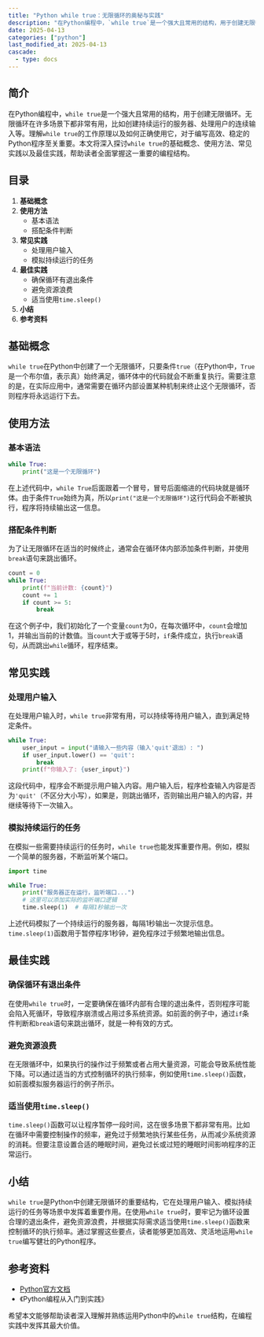 ```yaml
---
title: "Python while true：无限循环的奥秘与实践"
description: "在Python编程中，`while true`是一个强大且常用的结构，用于创建无限循环。无限循环在许多场景下都非常有用，比如创建持续运行的服务器、处理用户的连续输入等。理解`while true`的工作原理以及如何正确使用它，对于编写高效、稳定的Python程序至关重要。本文将深入探讨`while true`的基础概念、使用方法、常见实践以及最佳实践，帮助读者全面掌握这一重要的编程结构。"
date: 2025-04-13
categories: ["python"]
last_modified_at: 2025-04-13
cascade:
  - type: docs
---
```



## 简介
在Python编程中，`while true`是一个强大且常用的结构，用于创建无限循环。无限循环在许多场景下都非常有用，比如创建持续运行的服务器、处理用户的连续输入等。理解`while true`的工作原理以及如何正确使用它，对于编写高效、稳定的Python程序至关重要。本文将深入探讨`while true`的基础概念、使用方法、常见实践以及最佳实践，帮助读者全面掌握这一重要的编程结构。

<!-- more -->
## 目录
1. **基础概念**
2. **使用方法**
    - 基本语法
    - 搭配条件判断
3. **常见实践**
    - 处理用户输入
    - 模拟持续运行的任务
4. **最佳实践**
    - 确保循环有退出条件
    - 避免资源浪费
    - 适当使用`time.sleep()`
5. **小结**
6. **参考资料**

## 基础概念
`while true`在Python中创建了一个无限循环，只要条件`true`（在Python中，`True`是一个布尔值，表示真）始终满足，循环体中的代码就会不断重复执行。需要注意的是，在实际应用中，通常需要在循环内部设置某种机制来终止这个无限循环，否则程序将永远运行下去。

## 使用方法
### 基本语法
```python
while True:
    print("这是一个无限循环")
```
在上述代码中，`while True`后面跟着一个冒号，冒号后面缩进的代码块就是循环体。由于条件`True`始终为真，所以`print("这是一个无限循环")`这行代码会不断被执行，程序将持续输出这一信息。

### 搭配条件判断
为了让无限循环在适当的时候终止，通常会在循环体内部添加条件判断，并使用`break`语句来跳出循环。
```python
count = 0
while True:
    print(f"当前计数: {count}")
    count += 1
    if count >= 5:
        break
```
在这个例子中，我们初始化了一个变量`count`为0，在每次循环中，`count`会增加1，并输出当前的计数值。当`count`大于或等于5时，`if`条件成立，执行`break`语句，从而跳出`while`循环，程序结束。

## 常见实践
### 处理用户输入
在处理用户输入时，`while true`非常有用，可以持续等待用户输入，直到满足特定条件。
```python
while True:
    user_input = input("请输入一些内容（输入'quit'退出）: ")
    if user_input.lower() == 'quit':
        break
    print(f"你输入了: {user_input}")
```
这段代码中，程序会不断提示用户输入内容。用户输入后，程序检查输入内容是否为`'quit'`（不区分大小写），如果是，则跳出循环，否则输出用户输入的内容，并继续等待下一次输入。

### 模拟持续运行的任务
在模拟一些需要持续运行的任务时，`while true`也能发挥重要作用。例如，模拟一个简单的服务器，不断监听某个端口。
```python
import time

while True:
    print("服务器正在运行，监听端口...")
    # 这里可以添加实际的监听端口逻辑
    time.sleep(1)  # 每隔1秒输出一次
```
上述代码模拟了一个持续运行的服务器，每隔1秒输出一次提示信息。`time.sleep(1)`函数用于暂停程序1秒钟，避免程序过于频繁地输出信息。

## 最佳实践
### 确保循环有退出条件
在使用`while true`时，一定要确保在循环内部有合理的退出条件，否则程序可能会陷入死循环，导致程序崩溃或占用过多系统资源。如前面的例子中，通过`if`条件判断和`break`语句来跳出循环，就是一种有效的方式。

### 避免资源浪费
在无限循环中，如果执行的操作过于频繁或者占用大量资源，可能会导致系统性能下降。可以通过适当的方式控制循环的执行频率，例如使用`time.sleep()`函数，如前面模拟服务器运行的例子所示。

### 适当使用`time.sleep()`
`time.sleep()`函数可以让程序暂停一段时间，这在很多场景下都非常有用。比如在循环中需要控制操作的频率，避免过于频繁地执行某些任务，从而减少系统资源的消耗。但要注意设置合适的睡眠时间，避免过长或过短的睡眠时间影响程序的正常运行。

## 小结
`while true`是Python中创建无限循环的重要结构，它在处理用户输入、模拟持续运行的任务等场景中发挥着重要作用。在使用`while true`时，要牢记为循环设置合理的退出条件，避免资源浪费，并根据实际需求适当使用`time.sleep()`函数来控制循环的执行频率。通过掌握这些要点，读者能够更加高效、灵活地运用`while true`编写健壮的Python程序。

## 参考资料
- [Python官方文档](https://docs.python.org/3/)
- 《Python编程从入门到实践》

希望本文能够帮助读者深入理解并熟练运用Python中的`while true`结构，在编程实践中发挥其最大价值。